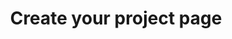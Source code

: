 ---
layout: default
title: Create your project page
nav_order: 4
parent: Exercise 2 - GitHub & GitHub Pages
---
